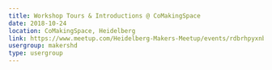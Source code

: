 ```yaml
---
title: Workshop Tours & Introductions @ CoMakingSpace
date: 2018-10-24
location: CoMakingSpace, Heidelberg
link: https://www.meetup.com/Heidelberg-Makers-Meetup/events/rdbrhpyxnbgc/
usergroup: makershd
type: usergroup
---
```

